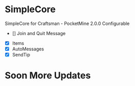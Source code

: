 # SimpleCore
SimpleCore for Craftsman - PocketMine 2.0.0 Configurable

  - [] Join and Quit Message
  - [X] Items
  - [X] AutoMessages
  - [X] SendTip

# Soon More Updates
